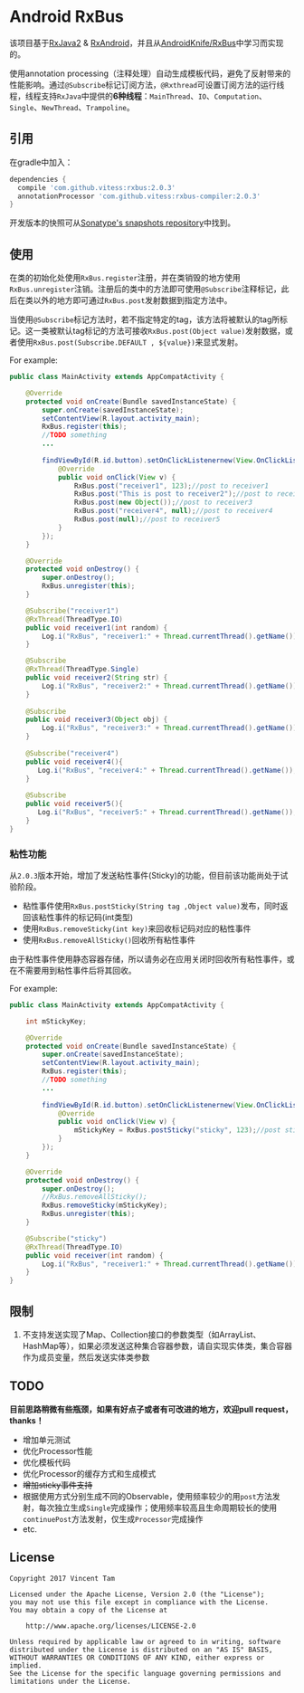 # Android RxBus

该项目基于[RxJava2](https://github.com/ReactiveX/RxJava) & [RxAndroid](https://github.com/ReactiveX/RxAndroid)，并且从[AndroidKnife/RxBus](https://github.com/AndroidKnife/RxBus)中学习而实现的。

使用annotation processing（注释处理）自动生成模板代码，避免了反射带来的性能影响。通过`@Subscribe`标记订阅方法，`@Rxthread`可设置订阅方法的运行线程，线程支持`RxJava`中提供的**6种线程**：`MainThread`、`IO`、`Computation`、`Single`、`NewThread`、`Trampoline`。

引用
---

在gradle中加入：

```groovy
dependencies {
  compile 'com.github.vitess:rxbus:2.0.3'
  annotationProcessor 'com.github.vitess:rxbus-compiler:2.0.3'
}
```

开发版本的快照可从[Sonatype's snapshots repository](https://oss.sonatype.org/content/repositories/snapshots/)中找到。


使用
---

在类的初始化处使用`RxBus.register`注册，并在类销毁的地方使用`RxBus.unregister`注销。注册后的类中的方法即可使用`@Subscribe`注释标记，此后在类以外的地方即可通过`RxBus.post`发射数据到指定方法中。

当使用`@Subscribe`标记方法时，若不指定特定的tag，该方法将被默认的tag所标记。这一类被默认tag标记的方法可接收`RxBus.post(Object value)`发射数据，或者使用`RxBus.post(Subscribe.DEFAULT , ${value})`来显式发射。

For example:

```java
public class MainActivity extends AppCompatActivity {

    @Override
    protected void onCreate(Bundle savedInstanceState) {
        super.onCreate(savedInstanceState);
        setContentView(R.layout.activity_main);
        RxBus.register(this);
        //TODO something
        ...
        
        findViewById(R.id.button).setOnClickListenernew(View.OnClickListener() {
            @Override
            public void onClick(View v) {
                RxBus.post("receiver1", 123);//post to receiver1
                RxBus.post("This is post to receiver2");//post to receiver2
                RxBus.post(new Object());//post to receiver3
                RxBus.post("receiver4", null);//post to receiver4
                RxBus.post(null);//post to receiver5
            }
        });
    }

    @Override
    protected void onDestroy() {
        super.onDestroy();
        RxBus.unregister(this);
    }

    @Subscribe("receiver1")
    @RxThread(ThreadType.IO)
    public void receiver1(int random) {
        Log.i("RxBus", "receiver1:" + Thread.currentThread().getName());
    }

    @Subscribe
    @RxThread(ThreadType.Single)
    public void receiver2(String str) {
        Log.i("RxBus", "receiver2:" + Thread.currentThread().getName());
    }
    
    @Subscribe
    public void receiver3(Object obj) {
    	Log.i("RxBus", "receiver3:" + Thread.currentThread().getName());
    }
    
    @Subscribe("receiver4")
    public void receiver4(){
       Log.i("RxBus", "receiver4:" + Thread.currentThread().getName());
    }
    
    @Subscribe
    public void receiver5(){
       Log.i("RxBus", "receiver5:" + Thread.currentThread().getName());
    }
}
```

### 粘性功能

从`2.0.3`版本开始，增加了发送粘性事件(Sticky)的功能，但目前该功能尚处于试验阶段。

* 粘性事件使用`RxBus.postSticky(String tag ,Object value)`发布，同时返回该粘性事件的标记码(int类型)
* 使用`RxBus.removeSticky(int key)`来回收标记码对应的粘性事件
* 使用`RxBus.removeAllSticky()`回收所有粘性事件

由于粘性事件使用静态容器存储，所以请务必在应用关闭时回收所有粘性事件，或在不需要用到粘性事件后将其回收。

For example:

```java
public class MainActivity extends AppCompatActivity {

    int mStickyKey;

    @Override
    protected void onCreate(Bundle savedInstanceState) {
        super.onCreate(savedInstanceState);
        setContentView(R.layout.activity_main);
        RxBus.register(this);
        //TODO something
        ...
        
        findViewById(R.id.button).setOnClickListenernew(View.OnClickListener() {
            @Override
            public void onClick(View v) {
                mStickyKey = RxBus.postSticky("sticky", 123);//post sticky event to receiver
            }
        });
    }

    @Override
    protected void onDestroy() {
        super.onDestroy();
        //RxBus.removeAllSticky();
        RxBus.removeSticky(mStickyKey);
        RxBus.unregister(this);
    }

    @Subscribe("sticky")
    @RxThread(ThreadType.IO)
    public void receiver(int random) {
        Log.i("RxBus", "receiver1:" + Thread.currentThread().getName());
    }
}
```

限制
---

1. 不支持发送实现了Map、Collection接口的参数类型（如ArrayList、HashMap等），如果必须发送这种集合容器参数，请自实现实体类，集合容器作为成员变量，然后发送实体类参数

TODO
---

**目前思路稍微有些瓶颈，如果有好点子或者有可改进的地方，欢迎pull request，thanks！**

* 增加单元测试
* 优化Processor性能
* 优化模板代码
* 优化Processor的缓存方式和生成模式
* ~~增加sticky事件支持~~
* 根据使用方式分别生成不同的Observable，使用频率较少的用`post`方法发射，每次独立生成`Single`完成操作；使用频率较高且生命周期较长的使用`continuePost`方法发射，仅生成`Processor`完成操作
* etc.

License
---

    Copyright 2017 Vincent Tam

    Licensed under the Apache License, Version 2.0 (the "License");
    you may not use this file except in compliance with the License.
    You may obtain a copy of the License at

        http://www.apache.org/licenses/LICENSE-2.0

    Unless required by applicable law or agreed to in writing, software
    distributed under the License is distributed on an "AS IS" BASIS,
    WITHOUT WARRANTIES OR CONDITIONS OF ANY KIND, either express or implied.
    See the License for the specific language governing permissions and
    limitations under the License.
